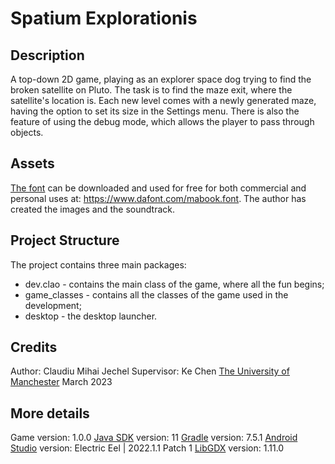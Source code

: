 # Spatium Explorationis

## Description
A top-down 2D game, playing as an explorer space dog trying to find the broken satellite on Pluto. The task is to find the maze exit, where the satellite's location is. Each new level comes with a newly generated maze, having the option to set its size in the Settings menu. There is also the feature of using the debug mode, which allows the player to pass through objects.

## Assets
[The font](https://www.dafont.com/mabook.font) can be downloaded and used for free for both commercial and personal uses at: https://www.dafont.com/mabook.font. The author has created the images and the soundtrack.

## Project Structure
The project contains three main packages:
- dev.clao - contains the main class of the game, where all the fun begins;
- game_classes - contains all the classes of the game used in the development;
- desktop - the desktop launcher.

## Credits
Author: Claudiu Mihai Jechel
Supervisor: Ke Chen
[The University of Manchester](https://www.manchester.ac.uk/)
March 2023

## More details
Game version: 1.0.0
[Java SDK](https://www.oracle.com/uk/java/technologies/javase/jdk11-archive-downloads.html) version: 11
[Gradle](https://gradle.org/releases/) version: 7.5.1
[Android Studio](https://developer.android.com/studio?gclid=Cj0KCQjwlPWgBhDHARIsAH2xdNcmYDDamL2KYoQ83-rH6PtiWtg-7SFGSczz-2lbJOQ5IuFftRsO1JMaAhoIEALw_wcB&gclsrc=aw.ds) version: Electric Eel | 2022.1.1 Patch 1
[LibGDX](https://libgdx.com/) version: 1.11.0